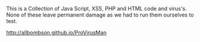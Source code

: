 This is a Collection of Java Script, XSS, PHP and HTML code and virus's. None of these leave permanent damage as we had to run them ourselves to test.

http://allbombson.github.io/ProVirusMan
